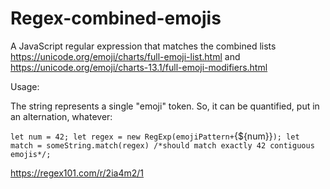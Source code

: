 # Regex-combined-emojis
A JavaScript regular expression that matches the combined lists https://unicode.org/emoji/charts/full-emoji-list.html and https://unicode.org/emoji/charts-13.1/full-emoji-modifiers.html


Usage:

The string represents a single "emoji" token.  So, it can be quantified, put in an alternation, whatever:

`let num = 42;
let regex = new RegExp(emojiPattern+`{${num}}`);
let match = someString.match(regex) /*should match exactly 42 contiguous emojis*/;`

https://regex101.com/r/2ia4m2/1

